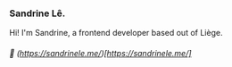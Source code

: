 ### Sandrine Lê.

Hi! I'm Sandrine, a frontend developer based out of Liège. 
###### 💬 (https://sandrinele.me/)[https://sandrinele.me/]
<!--
**SandrineLe/sandrinele** is a ✨ _special_ ✨ repository because its `README.md` (this file) appears on your GitHub profile.

Here are some ideas to get you started:

- 🔭 I’m currently working on ...
- 🌱 I’m currently learning ...
- 👯 I’m looking to collaborate on ...
- 🤔 I’m looking for help with ...
- 💬 Ask me about ...
- 📫 How to reach me: ...
- 😄 Pronouns: ...
- ⚡ Fun fact: ...
-->
